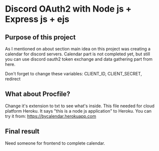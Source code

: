 # Discord OAuth2 with Node js + Express js + ejs
## Purpose of this project
As I mentioned on about section main idea on this project was creating a calendar for discord servers.
Calendar part is not completed yet, but still you can use discord oauth2 token exchange and data gathering part from here.

Don't forget to change these variables: CLIENT_ID, CLIENT_SECRET, redirect

## What about Procfile?
Change it's extension to txt to see what's inside. This file needed for cloud platform Heroku. It says "this is a node js application" to Heroku.
You can try it from: https://bycalendar.herokuapp.com

## Final result
Need someone for frontend to complete calendar.
